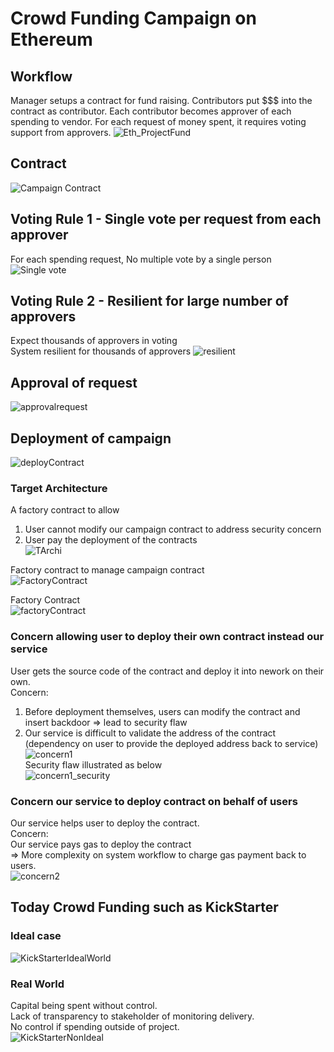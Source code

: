# Crowd Funding Campaign on Ethereum

## Workflow
Manager setups a contract for fund raising.
Contributors put $$$ into the contract as contributor.
Each contributor becomes approver of each spending to vendor.
For each request of money spent, it requires voting support from approvers.
![Eth_ProjectFund](pic/Eth_ProjectFund.png)


## Contract
![Campaign Contract](pic/Campaign_Contract.png)

## Voting Rule 1 - Single vote per request from each approver
For each spending request, No multiple vote by a single person
![Single vote](pic/VotingRule1_NoMulitpleVoteSinglePerson.png)

## Voting Rule 2 - Resilient for large number of approvers
Expect thousands of approvers in voting <br>
System resilient for thousands of approvers
![resilient](pic/VotingRule2_ResilientMultipleContributor.png)

## Approval of request

![approvalrequest](pic/RequestApproval.png)

## Deployment of campaign
![deployContract](pic/DeploymentContractNetwork.png)

### Target Architecture
A factory contract to allow<br>
1) User cannot modify our campaign contract to address security concern<br>
2) User pay the deployment of the contracts<br>
![TArchi](pic/TargetArchitecture.png)

Factory contract to manage campaign contract<br>
![FactoryContract](pic/TargetArchitecture_FactoryContract.png)

Factory Contract<br>
![factoryContract](pic/Contract_Factory_template.png)

### Concern allowing user to deploy their own contract instead our service
User gets the source code of the contract and deploy it into nework on their own.<br>
Concern:<br>
1) Before deployment themselves, users can modify the contract and insert backdoor => lead to security flaw<br>
2) Our service is difficult to validate the address of the contract (dependency on user to provide the deployed address back to service)<br>
![concern1](pic/Solution1.png) <br>
Security flaw illustrated as below <br>
![concern1_security](pic/Solution1_securityIssue.png)

### Concern our service to deploy contract on behalf of users
Our service helps user to deploy the contract. <br>
Concern: <br>
Our service pays gas to deploy the contract<br>
=> More complexity on system workflow to charge gas payment back to users.<br>
![concern2](pic/Solution2.png)

## Today Crowd Funding such as KickStarter
### Ideal case
![KickStarterIdealWorld](pic/KickStarterIdealWorld.png)

### Real World
Capital being spent without control.<br>
Lack of transparency to stakeholder of monitoring delivery.<br>
No control if spending outside of project.<br>
![KickStarterNonIdeal](pic/KickStarterNonIdeal.png)


